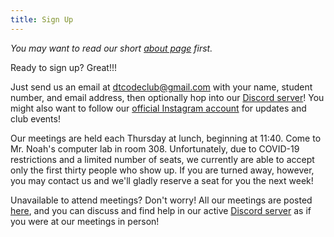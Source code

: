 ```yaml
---
title: Sign Up
---
```


*You may want to read our short [about page](/about) first.*

Ready to sign up?  Great!!!

Just send us an email at [dtcodeclub@gmail.com](mailto:dtcodeclub@gmail.com)
with your name, student number, and email address,
then optionally hop into our [Discord server](https://discord.gg/W9qvWmcuRn)!
You might also want to follow our [official Instagram account](https://instagram.com/dtcodeclub)
for updates and club events!

Our meetings are held each Thursday at lunch, beginning at 11:40.
Come to Mr. Noah's computer lab in room 308.
Unfortunately, due to COVID-19 restrictions and a limited number of seats,
we currently are able to accept only the first thirty people who show up.
If you are turned away, however,
you may contact us and we'll gladly reserve a seat for you the next week!

Unavailable to attend meetings?
Don't worry!
All our meetings are posted [here](/meetings/),
and you can discuss and find help
in our active [Discord server](https://discord.gg/W9qvWmcuRn)
as if you were at our meetings in person!
